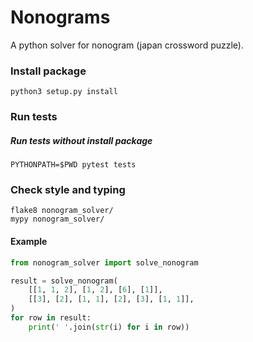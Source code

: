 # Nonograms

A python solver for nonogram (japan crossword puzzle).

### Install package

```shell script
python3 setup.py install
``` 

### Run tests

##### Run tests without install package

```shell script
PYTHONPATH=$PWD pytest tests
```


### Check style and typing

```shell script
flake8 nonogram_solver/
mypy nonogram_solver/
```


#### Example

```python
from nonogram_solver import solve_nonogram

result = solve_nonogram(
    [[1, 1, 2], [1, 2], [6], [1]],
    [[3], [2], [1, 1], [2], [3], [1, 1]],
)
for row in result:
    print(' '.join(str(i) for i in row))
```